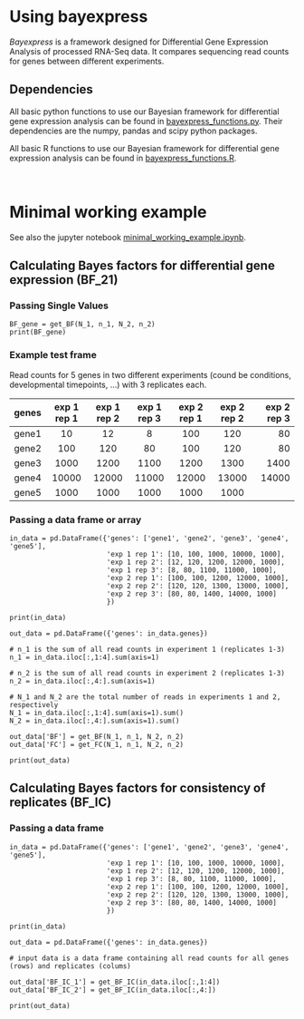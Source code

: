 # Using bayexpress

_Bayexpress_ is a framework designed for Differential Gene Expression Analysis of processed RNA-Seq data. It compares sequencing read counts for genes between different experiments.


## Dependencies

All basic python functions to use our Bayesian framework for differential gene expression analysis can be found in [bayexpress_functions.py](bayexpress_functions.py). Their dependencies are the numpy, pandas and scipy python packages.

All basic R functions to use our Bayesian framework for differential gene expression analysis can be found in [bayexpress_functions.R](bayexpress_functions.R). 

$~$


# Minimal working example

See also the jupyter notebook [minimal_working_example.ipynb](minimal_working_example.ipynb).


## Calculating Bayes factors for differential gene expression (BF_21)

### Passing Single Values

    BF_gene = get_BF(N_1, n_1, N_2, n_2)
    print(BF_gene)

### Example test frame

Read counts for 5 genes in two different experiments (cound be conditions, developmental timepoints, ...) with 3 replicates each. 

| genes | exp 1 rep 1 | exp 1 rep 2 | exp 1 rep 3 |  exp 2 rep 1 | exp 2 rep 2 | exp 2 rep 3 |
| :----------- | :------: |  :------: |  :------: | :------: | :------: |------------: |
| gene1 | 10 | 12 | 8 | 100 | 120 | 80 |
| gene2 | 100 | 120 | 80 | 100 | 120 | 80 |
| gene3 | 1000 | 1200 | 1100 | 1200 | 1300 | 1400 |
| gene4 | 10000 | 12000 | 11000 | 12000 | 13000 | 14000 |
| gene5 | 1000 | 1000 | 1000 | 1000 | 1000 |

        
### Passing a data frame or array

    in_data = pd.DataFrame({'genes': ['gene1', 'gene2', 'gene3', 'gene4', 'gene5'],
                            'exp 1 rep 1': [10, 100, 1000, 10000, 1000],
                            'exp 1 rep 2': [12, 120, 1200, 12000, 1000],
                            'exp 1 rep 3': [8, 80, 1100, 11000, 1000],
                            'exp 2 rep 1': [100, 100, 1200, 12000, 1000],
                            'exp 2 rep 2': [120, 120, 1300, 13000, 1000],
                            'exp 2 rep 3': [80, 80, 1400, 14000, 1000]
                            })

    print(in_data)

    out_data = pd.DataFrame({'genes': in_data.genes})

    # n_1 is the sum of all read counts in experiment 1 (replicates 1-3)
    n_1 = in_data.iloc[:,1:4].sum(axis=1)

    # n_2 is the sum of all read counts in experiment 2 (replicates 1-3)
    n_2 = in_data.iloc[:,4:].sum(axis=1)

    # N_1 and N_2 are the total number of reads in experiments 1 and 2, respectively
    N_1 = in_data.iloc[:,1:4].sum(axis=1).sum()
    N_2 = in_data.iloc[:,4:].sum(axis=1).sum()

    out_data['BF'] = get_BF(N_1, n_1, N_2, n_2)
    out_data['FC'] = get_FC(N_1, n_1, N_2, n_2)

    print(out_data)

## Calculating Bayes factors for consistency of replicates (BF_IC)

### Passing a data frame

    in_data = pd.DataFrame({'genes': ['gene1', 'gene2', 'gene3', 'gene4', 'gene5'],
                            'exp 1 rep 1': [10, 100, 1000, 10000, 1000],
                            'exp 1 rep 2': [12, 120, 1200, 12000, 1000],
                            'exp 1 rep 3': [8, 80, 1100, 11000, 1000],
                            'exp 2 rep 1': [100, 100, 1200, 12000, 1000],
                            'exp 2 rep 2': [120, 120, 1300, 13000, 1000],
                            'exp 2 rep 3': [80, 80, 1400, 14000, 1000]
                            })

    print(in_data)

    out_data = pd.DataFrame({'genes': in_data.genes})
    
    # input data is a data frame containing all read counts for all genes (rows) and replicates (colums)

    out_data['BF_IC_1'] = get_BF_IC(in_data.iloc[:,1:4])
    out_data['BF_IC_2'] = get_BF_IC(in_data.iloc[:,4:])

    print(out_data)

